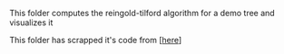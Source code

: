 This folder computes the reingold-tilford algorithm for a demo tree and visualizes it 

This folder has scrapped it's code from [[here](https://github.com/llimllib/pymag-trees/)]

